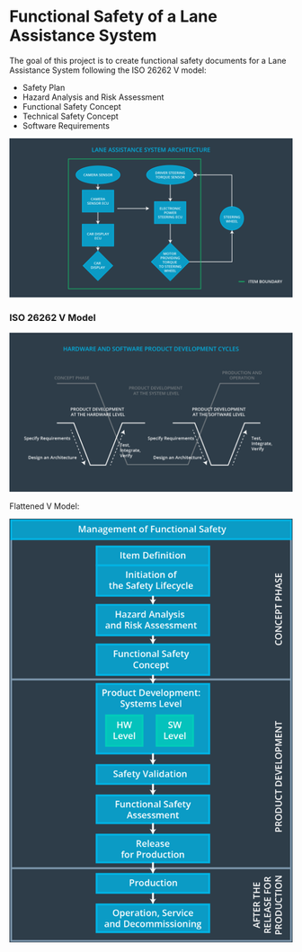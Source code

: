 # Functional Safety of a Lane Assistance System

The goal of this project is to create functional safety documents for a Lane Assistance System following the ISO 26262 V model:

* Safety Plan
* Hazard Analysis and Risk Assessment
* Functional Safety Concept
* Technical Safety Concept
* Software Requirements

![alt text][image3]

[//]: # (Image References)

[image1]: ./images/v_model.png
[image2]: ./images/v_model_flattened.png
[image3]: ./images/graphic_asset_2.png

### ISO 26262 V Model

![alt text][image1]

Flattened V Model:

![alt text][image2]


